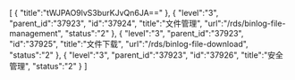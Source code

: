 [
	{
		"title":"tWJPAO9lvS3burKJvQn6JA=="
	},
	{
		"level":"3",
		"parent_id":"37923",
		"id":"37924",
		"title":"文件管理",
		"url":"/rds/binlog-file-management",
		"status":"2"
	},
	{
		"level":"3",
		"parent_id":"37923",
		"id":"37925",
		"title":"文件下载",
		"url":"/rds/binlog-file-download",
		"status":"2"
	},
	{
		"level":"3",
		"parent_id":"37923",
		"id":"37926",
		"title":"安全管理",
		"status":"2"
	}
]